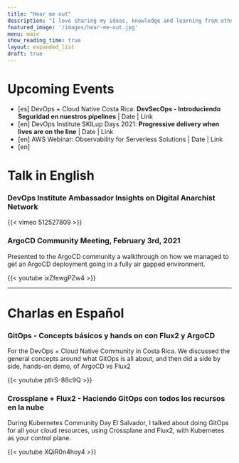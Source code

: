 ```yaml
---
title: "Hear me out"
description: "I love sharing my ideas, knowledge and learning from others. Here you can find most of the events in which I've spoken, and stay up to date with future opportunities to connect"
featured_image: '/images/hear-me-out.jpg'
menu: main
show_reading_time: true
layout: expanded_list
draft: true
---
```

# Upcoming Events

- [es] DevOps + Cloud Native Costa Rica: **DevSecOps - Introduciendo Seguridad en nuestros pipelines** | Date | Link
- [en] DevOps Institute SKILup Days 2021: **Progressive delivery when lives are on the line** | Date | Link
- [en] AWS Webinar: Observability for Serverless Solutions | Date | Link
- [en] 

# Talk in English

### DevOps Institute Ambassador Insights on Digital Anarchist Network

{{< vimeo 512527809 >}}

### ArgoCD Community Meeting, February 3rd, 2021
Presented to the ArgoCD community a walkthrough on how we managed to get an ArgoCD deployment going in a fully air gapped environment.

{{< youtube ixZfewgPZw4 >}}

----

# Charlas en Español

### GitOps - Concepts básicos y hands on con Flux2 y ArgoCD
For the DevOps + Cloud Native Community in Costa Rica. We discussed the general concepts around what GitOps is all about, and then did a side by side, hands-on demo, of ArgoCD vs Flux2

{{< youtube ptIrS-88c9Q >}}

### Crossplane + Flux2 - Haciendo GitOps con todos los recursos en la nube
During Kubernetes Community Day El Salvador, I talked about doing GitOps for all your cloud resources, using Crossplane and Flux2, with Kubernetes as your control plane.

{{< youtube XQiR0n4hoy4 >}}
